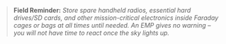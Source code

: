 > **Field Reminder:** _Store spare handheld radios, essential hard drives/SD cards, and other mission-critical electronics inside Faraday cages or bags at all times until needed. An EMP gives no warning – you will not have time to react once the sky lights up._